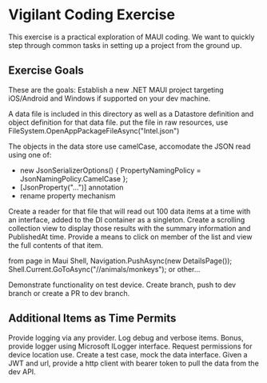 # Vigilant Coding Exercise
This exercise is a practical exploration of MAUI coding.
We want to quickly step through common tasks in setting up a project from the ground up.

## Exercise Goals
These are the goals:
Establish a new .NET MAUI project targeting iOS/Android and Windows if supported on your dev machine.

A data file is included in this directory as well as a Datastore definition and object definition for that data file.
put the file in raw resources, use FileSystem.OpenAppPackageFileAsync("Intel.json")

The objects in the data store use camelCase, accomodate the JSON read using one of:
  * new JsonSerializerOptions()
        {
            PropertyNamingPolicy = JsonNamingPolicy.CamelCase
        };
  * [JsonProperty("...")] annotation
  * rename property
mechanism

Create a reader for that file that will read out 100 data items at a time with an interface, added to the DI container as a singleton.
Create a scrolling collection view to display those results with the summary information and PublishedAt time.
Provide a means to click on member of the list and view the full contents of that item.

from page in Maui Shell, Navigation.PushAsync(new DetailsPage());
Shell.Current.GoToAsync("//animals/monkeys");
or other...

Demonstrate functionality on test device.
Create branch, push to dev branch or create a PR to dev branch.

## Additional Items as Time Permits
Provide logging via any provider.  Log debug and verbose items.  Bonus, provide logger using Microsoft ILogger<X> interface.
Request permissions for device location use.
Create a test case, mock the data interface.
Given a JWT and url, provide a http client with bearer token to pull the data from the dev API.

